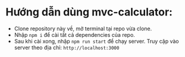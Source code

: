 # Hướng dẫn dùng mvc-calculator:
- Clone repository này về, mở terminal tại repo vừa clone.
- Nhập ```npm i``` để cài tất cả dependencies của repo.
- Sau khi cài xong, nhập ```npm run start``` để chạy server. Truy cập vào server theo địa chỉ: ```http://localhost:3000```
